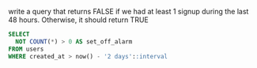 write a query that returns FALSE if we had at least 1 signup during the last 48 hours. Otherwise, it should return TRUE

```sql
SELECT 
  NOT COUNT(*) > 0 AS set_off_alarm
FROM users
WHERE created_at > now() - '2 days'::interval
```